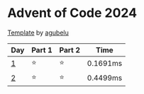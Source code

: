 # Advent of Code 2024

[Template](https://github.com/agubelu/AoC-rust-template) by [agubelu](https://github.com/agubelu)

| Day | Part 1 | Part 2 | Time |
| --- | ------ | ------ | ---- |
| [1](https://adventofcode.com/2024/day/1) | ⭐ | ⭐ |0.1691ms |
| [2](https://adventofcode.com/2024/day/2) | ⭐ | ⭐ |0.4499ms |
